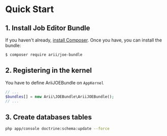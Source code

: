 # Quick Start

## 1. Install Job Editor Bundle

If you haven't already, [install Composer](https://getcomposer.org). Once you
have, you can install the bundle:

```bash
$ composer require arii/joe-bundle
```

## 2. Registering in the kernel

You have to define AriiJOEBundle on `AppKernel`

```php
// ...
$bundles[] = new Arii\JOEBundle\AriiJOEBundle();
// ...
```

## 3. Create databases tables

```sh
php app/console doctrine:schema:update --force
```
